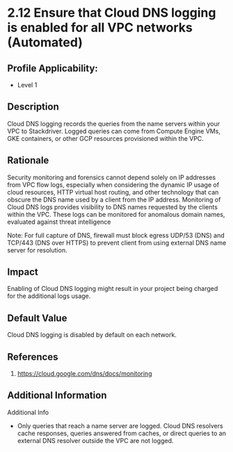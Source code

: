 # 2.12 Ensure that Cloud DNS logging is enabled for all VPC networks (Automated)

## Profile Applicability:

- Level 1

## Description

Cloud DNS logging records the queries from the name servers within your VPC to Stackdriver. Logged queries can come from Compute Engine VMs, GKE containers, or other GCP resources provisioned within the VPC.

## Rationale

Security monitoring and forensics cannot depend solely on IP addresses from VPC flow logs, especially when considering the dynamic IP usage of cloud resources, HTTP virtual host routing, and other technology that can obscure the DNS name used by a client from the IP address. Monitoring of Cloud DNS logs provides visibility to DNS names requested by the clients within the VPC. These logs can be monitored for anomalous domain names, evaluated against threat intelligence  

Note: For full capture of DNS, firewall must block egress UDP/53 (DNS) and TCP/443 (DNS over HTTPS) to prevent client from using external DNS name server for resolution.

## Impact

Enabling of Cloud DNS logging might result in your project being charged for the additional logs usage.

## Default Value

Cloud DNS logging is disabled by default on each network.

## References

1. https://cloud.google.com/dns/docs/monitoring

## Additional Information

Additional Info
 - Only queries that reach a name server are logged. Cloud DNS resolvers cache responses, queries answered from caches, or direct queries to an external DNS resolver outside the VPC are not logged.